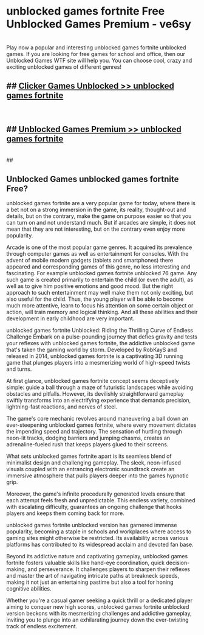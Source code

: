 # unblocked games fortnite  Free Unblocked Games Premium - ve6sy <br>
<br>
Play now a popular and interesting unblocked games fortnite unblocked games. If you are looking for free games for school and office, then our Unblocked Games WTF site will help you. You can choose cool, crazy and exciting unblocked games of different genres!


## ##  [Clicker Games Unblocked >> unblocked games fortnite](http://freeplayer.one?title=unblocked_games_fortnite&ref=UGames)
  <br>

##  ## [Unblocked Games Premium >> unblocked games fortnite](http://freeplayer.one?title=unblocked_games_fortnite&ref=UGames)
  <br>
  ##



## Unblocked Games unblocked games fortnite Free?

unblocked games fortnite are a very popular game for today, where there is a bet not on a strong immersion in the game, its reality, thought-out and details, but on the contrary, make the game on purpose easier so that you can turn on and not understand much. But if arcades are simple, it does not mean that they are not interesting, but on the contrary even enjoy more popularity.

Arcade is one of the most popular game genres. It acquired its prevalence through computer games as well as entertainment for consoles. With the advent of mobile modern gadgets (tablets and smartphones) there appeared and corresponding games of this genre, no less interesting and fascinating. For example unblocked games fortnite unblocked 76 game. Any such game is created primarily to entertain the child (or even the adult), as well as to give him positive emotions and good mood. But the right approach to such entertainment may well make them not only exciting, but also useful for the child. Thus, the young player will be able to become much more attentive, learn to focus his attention on some certain object or action, will train memory and logical thinking. And all these abilities and their development in early childhood are very important.

unblocked games fortnite Unblocked: Riding the Thrilling Curve of Endless Challenge
Embark on a pulse-pounding journey that defies gravity and tests your reflexes with unblocked games fortnite, the addictive unblocked game that's taken the gaming world by storm. Developed by RobKayS and released in 2014, unblocked games fortnite is a captivating 3D running game that plunges players into a mesmerizing world of high-speed twists and turns.

At first glance, unblocked games fortnite concept seems deceptively simple: guide a ball through a maze of futuristic landscapes while avoiding obstacles and pitfalls. However, its devilishly straightforward gameplay swiftly transforms into an electrifying experience that demands precision, lightning-fast reactions, and nerves of steel.

The game's core mechanic revolves around maneuvering a ball down an ever-steepening unblocked games fortnite, where every movement dictates the impending speed and trajectory. The sensation of hurtling through neon-lit tracks, dodging barriers and jumping chasms, creates an adrenaline-fueled rush that keeps players glued to their screens.

What sets unblocked games fortnite apart is its seamless blend of minimalist design and challenging gameplay. The sleek, neon-infused visuals coupled with an entrancing electronic soundtrack create an immersive atmosphere that pulls players deeper into the games hypnotic grip.

Moreover, the game's infinite procedurally generated levels ensure that each attempt feels fresh and unpredictable. This endless variety, combined with escalating difficulty, guarantees an ongoing challenge that hooks players and keeps them coming back for more.

unblocked games fortnite unblocked version has garnered immense popularity, becoming a staple in schools and workplaces where access to gaming sites might otherwise be restricted. Its availability across various platforms has contributed to its widespread acclaim and devoted fan base.

Beyond its addictive nature and captivating gameplay, unblocked games fortnite fosters valuable skills like hand-eye coordination, quick decision-making, and perseverance. It challenges players to sharpen their reflexes and master the art of navigating intricate paths at breakneck speeds, making it not just an entertaining pastime but also a tool for honing cognitive abilities.

Whether you're a casual gamer seeking a quick thrill or a dedicated player aiming to conquer new high scores, unblocked games fortnite unblocked version beckons with its mesmerizing challenges and addictive gameplay, inviting you to plunge into an exhilarating journey down the ever-twisting track of endless excitement.
